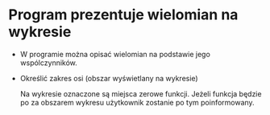 # Program prezentuje wielomian na wykresie
- W programie można opisać wielomian na podstawie jego wspólczynników.
- Określić zakres osi (obszar wyświetlany na wykresie)

  Na wykresie oznaczone są miejsca zerowe funkcji.
  Jeżeli funkcja będzie po za obszarem wykresu użytkownik zostanie po tym poinformowany.
